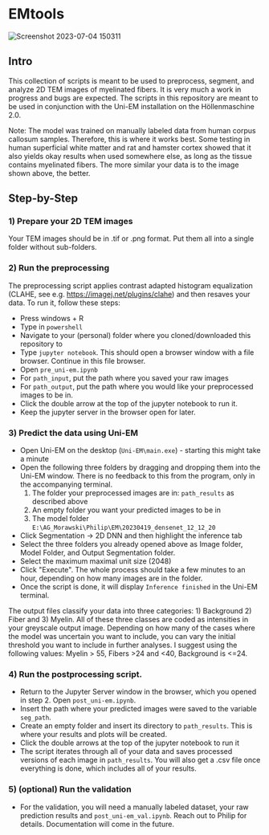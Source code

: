 # EMtools
![Screenshot 2023-07-04 150311](https://github.com/PhilipRuthig/EMtools/assets/39408485/22e879d4-824f-43ff-afe1-680d67efe555)

## Intro
This collection of scripts is meant to be used to preprocess, segment, and analyze 2D TEM images of myelinated fibers. It is very much a work in progress and bugs are expected. The scripts in this repository are meant to be used in conjunction with the Uni-EM installation on the Höllenmaschine 2.0.

Note: The model was trained on manually labeled data from human corpus callosum samples. Therefore, this is where it works best. Some testing in human superficial white matter and rat and hamster cortex showed that it also yields okay results when used somewhere else, as long as the tissue contains myelinated fibers. The more similar your data is to the image shown above, the better.

## Step-by-Step
### 1) Prepare your 2D TEM images 
   Your TEM images should be in .tif or .png format. Put them all into a single folder without sub-folders.

### 2) Run the preprocessing
   The preprocessing script applies contrast adapted histogram equalization (CLAHE, see e.g. https://imagej.net/plugins/clahe) and then resaves your data. To run it, follow these steps:
 - Press windows + R
 - Type in `powershell`
 - Navigate to your (personal) folder where you cloned/downloaded this repository to
 - Type `jupyter notebook`. This should open a browser window with a file browser. Continue in this file browser.
 - Open `pre_uni-em.ipynb` 
 - For `path_input`, put the path where you saved your raw images
 - For `path_output`, put the path where you would like your preprocessed images to be in.
 - Click the double arrow at the top of the jupyter notebook to run it.
 - Keep the jupyter server in the browser open for later.

### 3) Predict the data using Uni-EM
- Open Uni-EM on the desktop (`Uni-EM\main.exe`) - starting this might take a minute
- Open the following three folders by dragging and dropping them into the Uni-EM window. There is no feedback to this from the program, only in the accompanying terminal.
    1) The folder your preprocessed images are in: `path_results` as described above
    2) An empty folder you want your predicted images to be in
    3) The model folder `E:\AG_Morawski\Philip\EM\20230419_densenet_12_12_20`
- Click Segmentation -> 2D DNN and then highlight the inference tab
- Select the three folders you already opened above as Image folder, Model Folder, and Output Segmentation folder.
- Select the maximum maximal unit size (2048)
- Click "Execute". The whole process should take a few minutes to an hour, depending on how many images are in the folder.
- Once the script is done, it will display `Inference finished` in the Uni-EM terminal.

The output files classify your data into three categories: 1) Background 2) Fiber and 3) Myelin. All of these three classes are coded as intensities in your greyscale output image. Depending on how many of the cases where the model was uncertain you want to include, you can vary the initial threshold you want to include in further analyses. I suggest using the following values: Myelin > 55, Fibers >24 and <40, Background is <=24. 

### 4) Run the postprocessing script.
- Return to the Jupyter Server window in the browser, which you opened in step 2. Open `post_uni-em.ipynb`.
- Insert the path where your predicted images were saved to the variable `seg_path`.
- Create an empty folder and insert its directory to `path_results`. This is where your results and plots will be created.
- Click the double arrows at the top of the jupyter notebook to run it
- The script iterates through all of your data and saves processed versions of each image in `path_results`. You will also get a .csv file once everything is done, which includes all of your results.

### 5) (optional) Run the validation
- For the validation, you will need a manually labeled dataset, your raw prediction results and `post_uni-em_val.ipynb`. Reach out to Philip for details. Documentation will come in the future.
